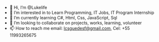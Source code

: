 - 👋 Hi, I’m @Lukelife
- 👀 I’m interested in to Learn Programming, IT Jobs, IT Program Internship
- 🌱 I’m currently learning C#, Html, Css, JavaScript, Sql
- 💞️ I’m looking to collaborate on projects, works, learning, volunteer
- 📫 How to reach me email: lcsguedesf@gmail.com, Cel: +55 11993265675

<!---
Lukelife/Lukelife is a ✨ special ✨ repository because its `README.md` (this file) appears on your GitHub profile.
You can click the Preview link to take a look at your changes.
--->
